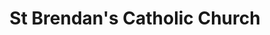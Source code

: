 ---
title: "St Brendan's Catholic Church"
denomination: "Catholic"
leader: "Fr Stephen Hanly"
address: "799 Mackay-Bucasia Rd"
suburb: "Rural View"
address-hint: ""
mailing: "PO Box 3388 North Mackay QLD 4740"
phone: "07 4957 4855"
email: "stjomky@bigpond.com"
website: "www.rok.catholic.net.au/mackay-north.html"
services:
  - day: "Sunday"
    time: "7:30am"
office-hours:
coordinates: 
  longitude: 149.161204
  latitude: -21.052522
---